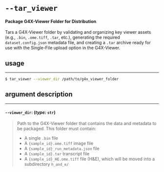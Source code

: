 <br>

#  `--tar_viewer`
#### Package G4X-Viewer Folder for Distribution

Tars a G4X-Viewer folder by validating and organizing key viewer assets (e.g., `.bin`, `.ome.tiff`, `.tar`, etc.), generating the required `dataset.config.json` metadata file, and creating a `.tar` archive ready for use with the Single-File upload option in the G4X-Viewer.


## usage
---

```bash
$ tar_viewer --viewer_dir /path/to/g4x_viewer_folder
```


## argument description
---

#### `--viewer_dir`: (*type:* `str`)

> Path to the G4X-Viewer folder that contains the data and metadata to be packaged. This folder must contain:
> - A single `.bin` file
> - A `{sample_id}.ome.tiff` image file
> - A `{sample_id}_run_metadata.json` file
> - A `{sample_id}.tar` transcript file
> - A `{sample_id}_HE.ome.tiff` file (H&E), which will be moved into a subdirectory `h_and_e/`

<br>
